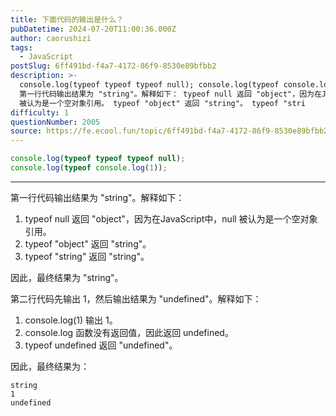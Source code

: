 ```yaml
---
title: 下面代码的输出是什么？
pubDatetime: 2024-07-20T11:00:36.000Z
author: caorushizi
tags:
  - JavaScript
postSlug: 6ff491bd-f4a7-4172-86f9-8530e89bfbb2
description: >-
  console.log(typeof typeof typeof null); console.log(typeof console.log(1));
  第一行代码输出结果为 "string"。解释如下： typeof null 返回 "object"，因为在JavaScript中，null
  被认为是一个空对象引用。 typeof "object" 返回 "string"。 typeof "stri
difficulty: 1
questionNumber: 2005
source: https://fe.ecool.fun/topic/6ff491bd-f4a7-4172-86f9-8530e89bfbb2
---
```


```js
console.log(typeof typeof typeof null);
console.log(typeof console.log(1));
```

---

第一行代码输出结果为 "string"。解释如下：

1. typeof null 返回 "object"，因为在JavaScript中，null 被认为是一个空对象引用。
2. typeof "object" 返回 "string"。
3. typeof "string" 返回 "string"。

因此，最终结果为 "string"。

第二行代码先输出 1，然后输出结果为 "undefined"。解释如下：

1. console.log(1) 输出 1。
2. console.log 函数没有返回值，因此返回 undefined。
3. typeof undefined 返回 "undefined"。

因此，最终结果为：

```
string
1
undefined
```
